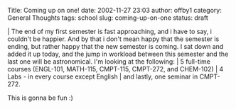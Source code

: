 Title: Coming up on one!
date: 2002-11-27 23:03
author: offby1
category: General Thoughts
tags: school
slug: coming-up-on-one
status: draft

| The end of my first semester is fast approaching, and i have to say, i couldn't be happier. And by that i don't mean happy that the semester is ending, but rather happy that the new semester is coming. I sat down and added it up today, and the jump in workload between this semester and the last one will be astronomical. I'm looking at the following:
| 5 full-time courses (ENGL-101, MATH-115, CMPT-115, CMPT-272, and CHEM-102)
| 4 Labs - in every course except English
| and lastly, one seminar in CMPT-272.

This is gonna be fun :)
